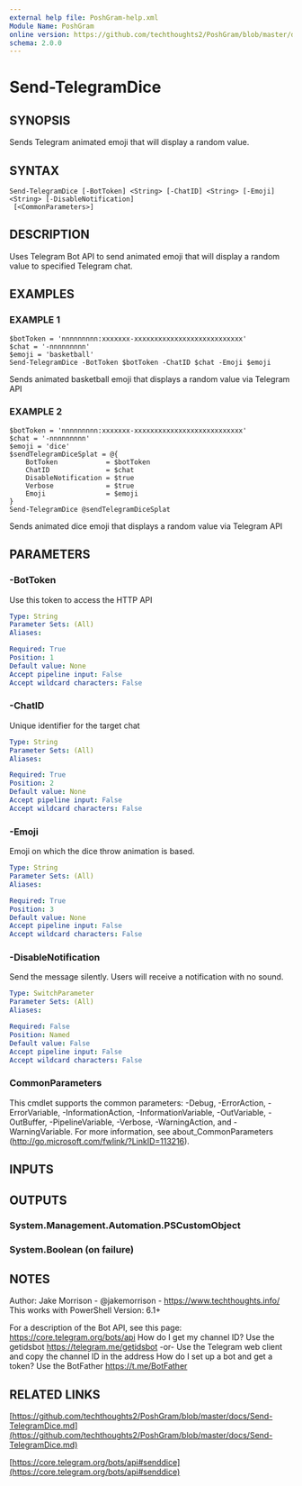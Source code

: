```yaml
---
external help file: PoshGram-help.xml
Module Name: PoshGram
online version: https://github.com/techthoughts2/PoshGram/blob/master/docs/Send-TelegramDice.md
schema: 2.0.0
---
```


# Send-TelegramDice

## SYNOPSIS
Sends Telegram animated emoji that will display a random value.

## SYNTAX

```
Send-TelegramDice [-BotToken] <String> [-ChatID] <String> [-Emoji] <String> [-DisableNotification]
 [<CommonParameters>]
```

## DESCRIPTION
Uses Telegram Bot API to send animated emoji that will display a random value to specified Telegram chat.

## EXAMPLES

### EXAMPLE 1
```
$botToken = 'nnnnnnnnn:xxxxxxx-xxxxxxxxxxxxxxxxxxxxxxxxxxx'
$chat = '-nnnnnnnnn'
$emoji = 'basketball'
Send-TelegramDice -BotToken $botToken -ChatID $chat -Emoji $emoji
```

Sends animated basketball emoji that displays a random value via Telegram API

### EXAMPLE 2
```
$botToken = 'nnnnnnnnn:xxxxxxx-xxxxxxxxxxxxxxxxxxxxxxxxxxx'
$chat = '-nnnnnnnnn'
$emoji = 'dice'
$sendTelegramDiceSplat = @{
    BotToken            = $botToken
    ChatID              = $chat
    DisableNotification = $true
    Verbose             = $true
    Emoji               = $emoji
}
Send-TelegramDice @sendTelegramDiceSplat
```

Sends animated dice emoji that displays a random value via Telegram API

## PARAMETERS

### -BotToken
Use this token to access the HTTP API

```yaml
Type: String
Parameter Sets: (All)
Aliases:

Required: True
Position: 1
Default value: None
Accept pipeline input: False
Accept wildcard characters: False
```

### -ChatID
Unique identifier for the target chat

```yaml
Type: String
Parameter Sets: (All)
Aliases:

Required: True
Position: 2
Default value: None
Accept pipeline input: False
Accept wildcard characters: False
```

### -Emoji
Emoji on which the dice throw animation is based.

```yaml
Type: String
Parameter Sets: (All)
Aliases:

Required: True
Position: 3
Default value: None
Accept pipeline input: False
Accept wildcard characters: False
```

### -DisableNotification
Send the message silently.
Users will receive a notification with no sound.

```yaml
Type: SwitchParameter
Parameter Sets: (All)
Aliases:

Required: False
Position: Named
Default value: False
Accept pipeline input: False
Accept wildcard characters: False
```

### CommonParameters
This cmdlet supports the common parameters: -Debug, -ErrorAction, -ErrorVariable, -InformationAction, -InformationVariable, -OutVariable, -OutBuffer, -PipelineVariable, -Verbose, -WarningAction, and -WarningVariable.
For more information, see about_CommonParameters (http://go.microsoft.com/fwlink/?LinkID=113216).

## INPUTS

## OUTPUTS

### System.Management.Automation.PSCustomObject
### System.Boolean (on failure)
## NOTES
Author: Jake Morrison - @jakemorrison - https://www.techthoughts.info/
This works with PowerShell Version: 6.1+

For a description of the Bot API, see this page: https://core.telegram.org/bots/api
How do I get my channel ID?
Use the getidsbot https://telegram.me/getidsbot  -or-  Use the Telegram web client and copy the channel ID in the address
How do I set up a bot and get a token?
Use the BotFather https://t.me/BotFather

## RELATED LINKS

[https://github.com/techthoughts2/PoshGram/blob/master/docs/Send-TelegramDice.md](https://github.com/techthoughts2/PoshGram/blob/master/docs/Send-TelegramDice.md)

[https://core.telegram.org/bots/api#senddice](https://core.telegram.org/bots/api#senddice)

